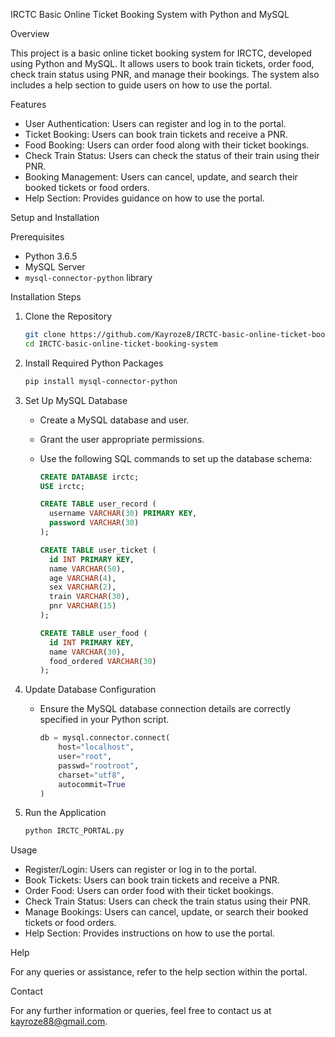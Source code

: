  IRCTC Basic Online Ticket Booking System with Python and MySQL

 
 Overview

This project is a basic online ticket booking system for IRCTC, developed using Python and MySQL. It allows users to book train tickets, order food, check train status using PNR, and manage their bookings. 
The system also includes a help section to guide users on how to use the portal.

 Features

- User Authentication: Users can register and log in to the portal.
- Ticket Booking: Users can book train tickets and receive a PNR.
- Food Booking: Users can order food along with their ticket bookings.
- Check Train Status: Users can check the status of their train using their PNR.
- Booking Management: Users can cancel, update, and search their booked tickets or food orders.
- Help Section: Provides guidance on how to use the portal.

 Setup and Installation

 Prerequisites

- Python 3.6.5
- MySQL Server
- `mysql-connector-python` library

 Installation Steps

1. Clone the Repository
   ```bash
   git clone https://github.com/Kayroze8/IRCTC-basic-online-ticket-booking-system.git
   cd IRCTC-basic-online-ticket-booking-system
   ```

2. Install Required Python Packages
   ```bash
   pip install mysql-connector-python
   ```

3. Set Up MySQL Database
   - Create a MySQL database and user.
   - Grant the user appropriate permissions.
   - Use the following SQL commands to set up the database schema:

     ```sql
     CREATE DATABASE irctc;
     USE irctc;

     CREATE TABLE user_record (
       username VARCHAR(30) PRIMARY KEY,
       password VARCHAR(30)
     );

     CREATE TABLE user_ticket (
       id INT PRIMARY KEY,
       name VARCHAR(50),
       age VARCHAR(4),
       sex VARCHAR(2),
       train VARCHAR(30),
       pnr VARCHAR(15)
     );

     CREATE TABLE user_food (
       id INT PRIMARY KEY,
       name VARCHAR(30),
       food_ordered VARCHAR(30)
     );
     ```

4. Update Database Configuration
   - Ensure the MySQL database connection details are correctly specified in your Python script.

     ```python
     db = mysql.connector.connect(
         host="localhost",
         user="root",
         passwd="rootroot",
         charset="utf8",
         autocommit=True
     )
     ```

5. Run the Application
   ```bash
   python IRCTC_PORTAL.py
   ```



 Usage

- Register/Login: Users can register or log in to the portal.
- Book Tickets: Users can book train tickets and receive a PNR.
- Order Food: Users can order food with their ticket bookings.
- Check Train Status: Users can check the train status using their PNR.
- Manage Bookings: Users can cancel, update, or search their booked tickets or food orders.
- Help Section: Provides instructions on how to use the portal.

 Help

For any queries or assistance, refer to the help section within the portal.

 Contact

For any further information or queries, feel free to contact us at kayroze88@gmail.com.

